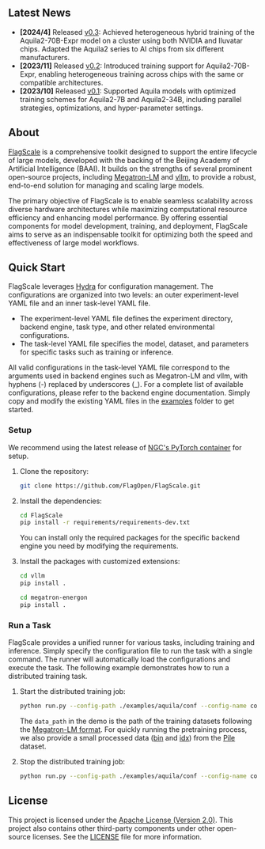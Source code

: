 ## Latest News

- **[2024/4]** Released [v0.3](https://github.com/FlagOpen/FlagScale/tree/release/v0.3): Achieved heterogeneous hybrid training of the Aquila2-70B-Expr model on a cluster using both NVIDIA and Iluvatar chips. Adapted the Aquila2 series to AI chips from six different manufacturers.
- **[2023/11]** Released [v0.2](https://github.com/FlagOpen/FlagScale/tree/v0.2): Introduced training support for Aquila2-70B-Expr, enabling heterogeneous training across chips with the same or compatible architectures.
- **[2023/10]** Released [v0.1](https://github.com/FlagOpen/FlagScale/tree/v0.1): Supported Aquila models with optimized training schemes for Aquila2-7B and Aquila2-34B, including parallel strategies, optimizations, and hyper-parameter settings.

## About 

[FlagScale](https://github.com/FlagOpen/FlagScale.git) is a comprehensive toolkit designed to support the entire lifecycle of large models, developed with the backing of the Beijing Academy of Artificial Intelligence (BAAI). It builds on the strengths of several prominent open-source projects, including [Megatron-LM](https://github.com/NVIDIA/Megatron-LM) and [vllm](https://github.com/vllm-project/vllm), to provide a robust, end-to-end solution for managing and scaling large models.

The primary objective of FlagScale is to enable seamless scalability across diverse hardware architectures while maximizing computational resource efficiency and enhancing model performance. By offering essential components for model development, training, and deployment, FlagScale aims to serve as an indispensable toolkit for optimizing both the speed and effectiveness of large model workflows.

## Quick Start

FlagScale leverages [Hydra](https://github.com/facebookresearch/hydra) for configuration management. The configurations are organized into two levels: an outer experiment-level YAML file and an inner task-level YAML file.

- The experiment-level YAML file defines the experiment directory, backend engine, task type, and other related environmental configurations.
- The task-level YAML file specifies the model, dataset, and parameters for specific tasks such as training or inference.

All valid configurations in the task-level YAML file correspond to the arguments used in backend engines such as Megatron-LM and vllm, with hyphens (-) replaced by underscores (_). For a complete list of available configurations, please refer to the backend engine documentation. Simply copy and modify the existing YAML files in the [examples](./examples) folder to get started.

### Setup 
We recommend using the latest release of [NGC's PyTorch container](https://catalog.ngc.nvidia.com/orgs/nvidia/containers/pytorch) for setup.

1. Clone the repository:
    ```sh
    git clone https://github.com/FlagOpen/FlagScale.git
    ```

2. Install the dependencies:
    ```sh
    cd FlagScale
    pip install -r requirements/requirements-dev.txt
    ```
    You can install only the required packages for the specific backend engine you need by modifying the requirements.

3. Install the packages with customized extensions:
    ```sh
    cd vllm
    pip install .

    cd megatron-energon
    pip install .
    ```

### Run a Task 

FlagScale provides a unified runner for various tasks, including training and inference. Simply specify the configuration file to run the task with a single command. The runner will automatically load the configurations and execute the task. The following example demonstrates how to run a distributed training task.

1. Start the distributed training job:
    ```sh
    python run.py --config-path ./examples/aquila/conf --config-name config action=run
    ```
    The `data_path` in the demo is the path of the training datasets following the [Megatron-LM format](./megatron/README.md#data-preprocessing). For quickly running the pretraining process, we also provide a small processed data ([bin](https://model.ks3-cn-beijing.ksyuncs.com/nlpdata/pile_wikipedia_demo.bin) and [idx](https://model.ks3-cn-beijing.ksyuncs.com/nlpdata/pile_wikipedia_demo.idx)) from the [Pile](https://pile.eleuther.ai/) dataset.

2. Stop the distributed training job:
    ```sh
    python run.py --config-path ./examples/aquila/conf --config-name config action=stop
    ```

## License

This project is licensed under the [Apache License (Version 2.0)](https://github.com/FlagOpen/FlagScale/blob/main/LICENSE). This project also contains other third-party components under other open-source licenses. See the [LICENSE](https://github.com/FlagOpen/FlagScale/blob/main/LICENSE) file for more information.
